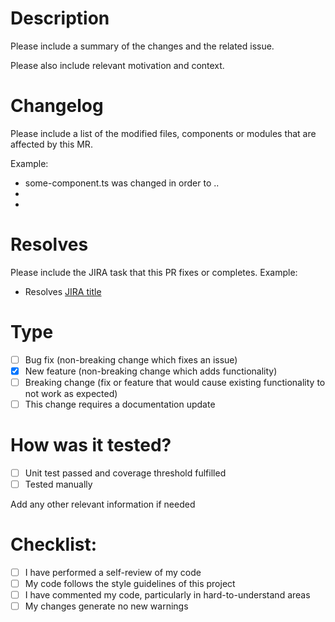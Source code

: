 # Description

Please include a summary of the changes and the related issue.

Please also include relevant motivation and context.

# Changelog

Please include a list of the modified files, components or modules that are affected by this MR.

Example:

- some-component.ts was changed in order to ..
-
-

# Resolves

Please include the JIRA task that this PR fixes or completes. Example:

- Resolves [JIRA title](https://jira.com)

# Type

- [ ] Bug fix (non-breaking change which fixes an issue)
- [x] New feature (non-breaking change which adds functionality)
- [ ] Breaking change (fix or feature that would cause existing functionality to not work as expected)
- [ ] This change requires a documentation update

# How was it tested?

- [ ] Unit test passed and coverage threshold fulfilled
- [ ] Tested manually

Add any other relevant information if needed

# Checklist:

- [ ] I have performed a self-review of my code
- [ ] My code follows the style guidelines of this project
- [ ] I have commented my code, particularly in hard-to-understand areas
- [ ] My changes generate no new warnings
